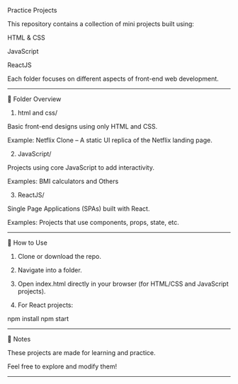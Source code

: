 Practice Projects

This repository contains a collection of mini projects built using:

HTML & CSS

JavaScript

ReactJS


Each folder focuses on different aspects of front-end web development.


---

📁 Folder Overview

1. html and css/

Basic front-end designs using only HTML and CSS.

Example: Netflix Clone – A static UI replica of the Netflix landing page.


2. JavaScript/

Projects using core JavaScript to add interactivity.

Examples: BMI calculators and Others


3. ReactJS/

Single Page Applications (SPAs) built with React.

Examples: Projects that use components, props, state, etc.



---

🚀 How to Use

1. Clone or download the repo.


2. Navigate into a folder.


3. Open index.html directly in your browser (for HTML/CSS and JavaScript projects).


4. For React projects:

npm install
npm start




---

📌 Notes

These projects are made for learning and practice.

Feel free to explore and modify them!



---